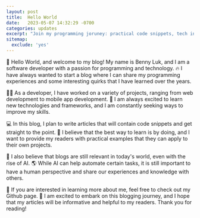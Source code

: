 ```yaml
---
layout: post
title:  Hello World
date:   2023-05-07 14:32:29 -0700
categories: updates
excerpt: "Join my programming joruney: practical code snippets, tech insights, and hands-on learning in the age of AI."
sitemap:
  exclude: 'yes'
---
```


👋 Hello World, and welcome to my blog! My name is Benny Luk, and I am a software developer with a passion for programming and technology. 🔥 I have always wanted to start a blog where I can share my programming experiences and some interesting quirks that I have learned over the years.

👨‍💻 As a developer, I have worked on a variety of projects, ranging from web development to mobile app development. 🌟 I am always excited to learn new technologies and frameworks, and I am constantly seeking ways to improve my skills.

💻 In this blog, I plan to write articles that will contain code snippets and get straight to the point. 🚀 I believe that the best way to learn is by doing, and I want to provide my readers with practical examples that they can apply to their own projects.

🤖 I also believe that blogs are still relevant in today's world, even with the rise of AI. 🌎 While AI can help automate certain tasks, it is still important to have a human perspective and share our experiences and knowledge with others.

🔗 If you are interested in learning more about me, feel free to check out my Github page. 🙏 I am excited to embark on this blogging journey, and I hope that my articles will be informative and helpful to my readers. Thank you for reading!
